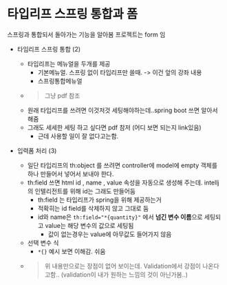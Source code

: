 # 타입리프 스프링 통합과 폼

스프링과 통합되서 돌아가는 기능을 알아봄 
프로젝트는 form 임

- 타임리프 스프링 통합 (2)
  - 타입리프는 메뉴얼을 두개를 제공
    - 기본메뉴얼. 스프링 없이 타입리프만 쓸때. -> 이건 앞의 강좌 내용
    - 스프링통합메뉴얼
  - > 그냥 pdf 참조
  - 원래 타입리프를 쓰려면 이것저것 세팅해야하는데..spring boot 쓰면 알아서 해줌
  - 그래도 세세한 세팅 하고 싶다면 pdf 참저 (어디 보면 되는지 link있음)
    - 근데 사용할 일이 잘 없다고는함. 

- 입력폼 처리 (3)
  - 일단 타입리프의 th:object 를 쓰려면 controller에 model에 empty 객체를 하나 만들어서 넣어서 보내야 한다. 
  - th:field 쓰면 html id , name , value 속성을 자동으로 생성해 주는데. intellj의 인텔리전트를 위해 id는 그래도 만들어둠
    - th:field 는 타입리프가 spring을 위해 제공하는거
    - 적확히는 id field를 삭제하지 않고 그대로 둠
    - id와 name은 `th:field="*{quantity}"` 에서 **넘긴 변수 이름**으로 세팅되고 value는 해당 변수의 값으로 세팅됨
      - 값이 없는경우는 value에 아무값도 들어가지 않음
  - 선택 변수 식 
    - `*{}` 예시 보면 이해감. 쉬움
  - > 위 내용만으로는 장점이 없어 보이는데. Validation에서 강점이 나온다고함.. (validation이 내가 원하는 느낌의 것이 아닌가봄..)